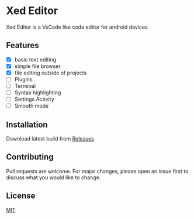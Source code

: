 # Xed Editor

Xed Editor is a VsCode like code editor for android devices 

## Features
- [x] basic text editing
- [x] simple file browser
- [x] file editing outside of projects
- [ ] Plugins
- [ ] Terminal
- [ ] Syntax highlighting
- [ ] Settings Activity
- [ ] Smooth mode

## Installation

Download latest build
from [Releases](https://github.com/RohitKushvaha01/Xed-Editor/releases)


## Contributing

Pull requests are welcome. For major changes, please open an issue first
to discuss what you would like to change.



## License

[MIT](https://choosealicense.com/licenses/mit/)
